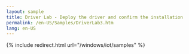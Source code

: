 ```yaml
---
layout: sample
title: Driver Lab - Deploy the driver and confirm the installation
permalink: /en-US/Samples/DriverLab3.htm
lang: en-US
---
```

{% include redirect.html url="/windows/iot/samples" %}
